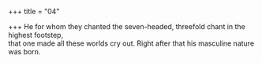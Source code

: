 +++
title = "04"

+++
He for whom they chanted the seven-headed, threefold chant in the  highest footstep,  
that one made all these worlds cry out. Right after that his masculine  nature was born.  